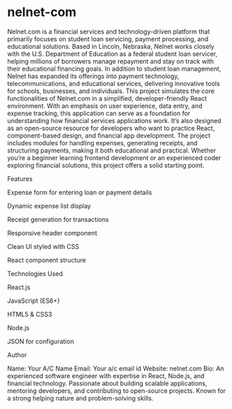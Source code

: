 # nelnet-com
Nelnet.com is a financial services and technology-driven platform that primarily focuses on student loan servicing, payment processing, and educational solutions. Based in Lincoln, Nebraska, Nelnet works closely with the U.S. Department of Education as a federal student loan servicer, helping millions of borrowers manage repayment and stay on track with their educational financing goals. In addition to student loan management, Nelnet has expanded its offerings into payment technology, telecommunications, and educational services, delivering innovative tools for schools, businesses, and individuals. This project simulates the core functionalities of Nelnet.com in a simplified, developer-friendly React environment. With an emphasis on user experience, data entry, and expense tracking, this application can serve as a foundation for understanding how financial services applications work. It’s also designed as an open-source resource for developers who want to practice React, component-based design, and financial app development. The project includes modules for handling expenses, generating receipts, and structuring payments, making it both educational and practical. Whether you’re a beginner learning frontend development or an experienced coder exploring financial solutions, this project offers a solid starting point.

Features

Expense form for entering loan or payment details

Dynamic expense list display

Receipt generation for transactions

Responsive header component

Clean UI styled with CSS

React component structure

Technologies Used

React.js

JavaScript (ES6+)

HTML5 & CSS3

Node.js

JSON for configuration

Author

Name: Your A/C Name
Email: Your a/c email id
Website: nelnet.com
Bio: An experienced software engineer with expertise in React, Node.js, and financial technology. Passionate about building scalable applications, mentoring developers, and contributing to open-source projects. Known for a strong helping nature and problem-solving skills.
